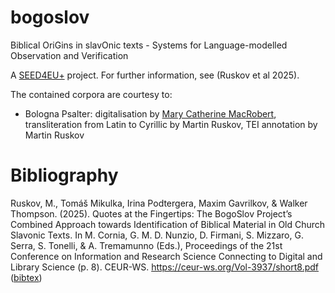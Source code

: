 # bogoslov

Biblical OriGins in slavOnic texts - Systems for Language-modelled Observation and Verification

A [SEED4EU+](https://4euplus.eu/4EU-843.html) project. For further information, see (Ruskov et al 2025).




The contained corpora are courtesy to:

* Bologna Psalter: digitalisation by [Mary Catherine MacRobert](https://www.some.ox.ac.uk/our-people/catherine-mary-macrobert/), transliteration from Latin to Cyrillic by Martin Ruskov, TEI annotation by Martin Ruskov

# Bibliography

  Ruskov, M., Tomáš Mikulka, Irina Podtergera, Maxim Gavrilkov, & Walker Thompson. (2025). Quotes at the Fingertips: The BogoSlov Project’s Combined Approach towards Identification of Biblical Material in Old Church Slavonic Texts. In M. Cornia, G. M. D. Nunzio, D. Firmani, S. Mizzaro, G. Serra, S. Tonelli, & A. Tremamunno (Eds.), Proceedings of the 21st Conference on Information and Research Science Connecting to Digital and Library Science (p. 8). CEUR-WS. https://ceur-ws.org/Vol-3937/short8.pdf ([bibtex](static/references.bib))
